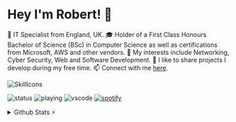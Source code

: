 # Hey I'm Robert! 👋

💼 IT Specialist from England, UK.
🎓 Holder of a First Class Honours Bachelor of Science (BSc) in Computer Science as well as certifications from Microsoft, AWS and other vendors.
🔭 My interests include Networking, Cyber Security, Web and Software Development.
🐙 I like to share projects I develop during my free time.
📫 Connect with me [here](https://robsd.github.io).

![SkillIcons](https://skillicons.dev/icons?i=aws,ansible,apple,azure,bash,bootstrap,css,cloudflare,debian,discord,docker,firebase,flask,gcp,git,github,gmail,html,instagram,java,js,jquery,kali,linkedin,linux,md,mongodb,mysql,netlify,nginx,nodejs,notion,php,postman,powershell,py,raspberrypi,replit,twitter,ubuntu,vercel,vim,vscode,windows,wordpress)

![status](https://api.statusbadges.me/badge/status/172462402078507008?simple=true)
![playing](https://api.statusbadges.me/badge/playing/172462402078507008)
![vscode](https://api.statusbadges.me/badge/vscode/172462402078507008)
[![spotify](https://api.statusbadges.me/badge/spotify/172462402078507008)](https://api.statusbadges.me/openspotify/172462402078507008)

<details>
  <summary>Github Stats ⚡</summary>
  
  <a href="#">![Github stats](https://github-readme-stats.vercel.app/api?username=robsd)</a>
  <a href="#">![Top Langs](https://github-readme-stats.vercel.app/api/top-langs/?username=robsd&layout=compact&hide_border=true)</a>
</details>
